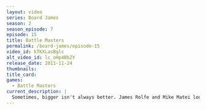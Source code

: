 ```yaml
---
layout: video
series: Board James
season: 2
season_episode: 7
episode: 15
title: Battle Masters
permalink: /board-james/episode-15
video_id: kTKXLasBglc
alt_video_id: lc_oHp4BbZY
release_date: 2011-11-24
thumbnails:
title_card: 
games:
  - Battle Masters
current_description: |
  Sometimes, bigger isn't always better. James Rolfe and Mike Matei look in the board game closet and find one of the largest board games on the market: Battle Masters. Created by Milton Bradley, this strategic war game is one large behemoth. However, is this game simply too much for the two guys to handle? Well, there's only one way to know; by watching the video. Warning: couch moving and confusing rule explaining are all included in the package. Buckle your seatbelts.
---
```


